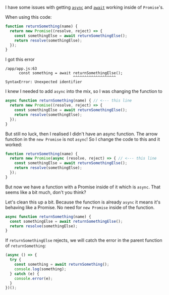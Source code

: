 I have some issues with getting [`async`](https://developer.mozilla.org/en-US/docs/Web/JavaScript/Reference/Statements/async_function) and [`await`](https://developer.mozilla.org/en-US/docs/Web/JavaScript/Reference/Operators/await) working inside of `Promise`'s.

When using this code:

```js
function returnSomething(name) {
  return new Promise((resolve, reject) => {
    const somethingElse = await returnSomethingElse();
    return resolve(somethingElse);
  });
}
```

I got this error

```
/app/app.js:63
      const something = await returnSomethingElse();
                              ^^^^^^^^^^^^^^^^^^^
SyntaxError: Unexpected identifier
```

I knew I needed to add `async` into the mix, so I was changing the function to

```js
async function returnSomething(name) { // <--- this line
  return new Promise((resolve, reject) => {
    const somethingElse = await returnSomethingElse();
    return resolve(somethingElse);
  });
}
```

But still no luck, then I realised I didn't have an async function. The arrow function in the `new Promise` is not `async`! So I change the code to this and it worked:

```js
function returnSomething(name) {
  return new Promise(async (resolve, reject) => { // <--- this line
    const somethingElse = await returnSomethingElse();
    return resolve(somethingElse);
  });
}
```

But now we have a function with a Promise inside of it which is `async`. That seems like a bit much, don't you think?

Let's clean this up a bit. Because the function is already `async` it means it's behaving like a Promise. No need for `new Promise` inside of the function.

```js
async function returnSomething(name) {
  const somethingElse = await returnSomethingElse();
  return resolve(somethingElse);
}
```

If `returnSomethingElse` rejects, we will catch the error in the parent function of `returnSomething`:

```js
(async () => {
  try {
    const something = await returnSomething();
    console.log(something);
  } catch (e) {
    console.error(e);
  }
})();
```
